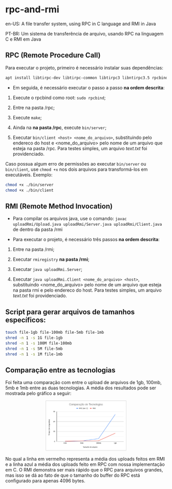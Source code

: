 # rpc-and-rmi
en-US: A file transfer system, using RPC in C language and RMI in Java

PT-BR: Um sistema de transferência de arquivo, usando RPC na linguagem C e RMI em Java

## RPC (Remote Procedure Call)

Para executar o projeto, primeiro é necessário instalar suas dependências:
```bash
apt install libtirpc-dev libtirpc-common libtirpc3 libntirpc3.5 rpcbind
``` 

- Em seguida, é necessário executar o passo a passo **na ordem descrita**:

1. Execute o rpcbind como root: `sudo rpcbind`;

1. Entre na pasta /rpc;

2. Execute `make`;

3. Ainda na **na pasta /rpc**, execute `bin/server`;

4. Executar `bin/client <host> <nome_do_arquivo>`, substituindo <host> pelo endereco do host e <nome_do_arquivo> pelo nome de um arquivo que esteja na pasta /rpc. Para testes simples, um arquivo *text.txt* foi providenciado.

Caso possua algum erro de permissões ao executar `bin/server` ou `bin/client`, use `chmod +x` nos dois arquivos para transformá-los em executáveis. Exemplo:

```bash
chmod +x ./bin/server
chmod +x ./bin/client
```


## RMI (Remote Method Invocation)

- Para compilar os arquivos java, use o comando: 
`javac uploadRmi/Upload.java uploadRmi/Server.java uploadRmi/Client.java` 
de dentro da pasta /rmi

- Para executar o projeto, é necessário três passos **na ordem descrita**:

1. Entre na pasta /rmi;

2. Executar `rmiregistry` **na pasta /rmi**;

3. Executar `java uploadRmi.Server`;

4. Executar `java uploadRmi.Client <nome_do_arquivo> <host>`, substituindo <nome_do_arquivo> pelo nome de um arquivo que esteja na pasta rmi e <host> pelo endereco do host. Para testes simples, um arquivo *text.txt* foi providenciado.


## Script para gerar arquivos de tamanhos específicos:

```bash
touch file-1gb file-100mb file-5mb file-1mb
shred -n 1 -s 1G file-1gb
shred -n 1 -s 100M file-100mb
shred -n 1 -s 5M file-5mb
shred -n 1 -s 1M file-1mb
```

## Comparação entre as tecnologias

Foi feita uma comparação com entre o upload de arquivos de 1gb, 100mb, 5mb e 1mb entre as duas tecnologias. A média dos resultados pode ser mostrada pelo gráfico a seguir:

<p align="center">
  <img src="assets/grafico.png" width="50%" >
</p>

No qual a linha em vermelho representa a média dos uploads feitos em RMI e a linha azul a média dos uploads feito em RPC com nossa implementação em C. O RMI demonstra ser mais rápido que o RPC para arquivos grandes, mas isso se dá ao fato de que o tamanho do buffer do RPC está configurado para apenas 4096 bytes.
